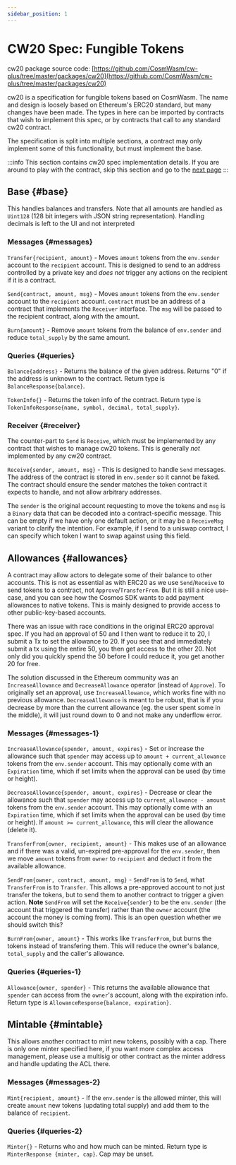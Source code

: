 ```yaml
---
sidebar_position: 1
---
```


# CW20 Spec: Fungible Tokens

cw20 package source
code: [https://github.com/CosmWasm/cw-plus/tree/master/packages/cw20](https://github.com/CosmWasm/cw-plus/tree/master/packages/cw20)

cw20 is a specification for fungible tokens based on CosmWasm. The name and design is loosely based on Ethereum's ERC20
standard, but many changes have been made. The types in here can be imported by contracts that wish to implement this
spec, or by contracts that call to any standard cw20 contract.

The specification is split into multiple sections, a contract may only implement some of this functionality, but must
implement the base.

:::info This section contains cw20 spec implementation details. If you are around to play with the contract, skip this
section and go to the [next page](cw20-base-tutorial.md)
:::

## Base {#base}

This handles balances and transfers. Note that all amounts are handled as `Uint128` (128 bit integers with JSON string
representation). Handling decimals is left to the UI and not interpreted

### Messages {#messages}

`Transfer{recipient, amount}` - Moves `amount` tokens from the
`env.sender` account to the `recipient` account. This is designed to send to an address controlled by a private key
and *does not* trigger any actions on the recipient if it is a contract.

`Send{contract, amount, msg}` - Moves `amount` tokens from the
`env.sender` account to the `recipient` account. `contract` must be an address of a contract that implements
the `Receiver` interface. The `msg`
will be passed to the recipient contract, along with the amount.

`Burn{amount}` - Remove `amount` tokens from the balance of `env.sender`
and reduce `total_supply` by the same amount.

### Queries {#queries}

`Balance{address}` - Returns the balance of the given address. Returns "0" if the address is unknown to the contract.
Return type is `BalanceResponse{balance}`.

`TokenInfo{}` - Returns the token info of the contract. Return type is
`TokenInfoResponse{name, symbol, decimal, total_supply}`.

### Receiver {#receiver}

The counter-part to `Send` is `Receive`, which must be implemented by any contract that wishes to manage cw20 tokens.
This is generally *not*
implemented by any cw20 contract.

`Receive{sender, amount, msg}` - This is designed to handle `Send`
messages. The address of the contract is stored in `env.sender`
so it cannot be faked. The contract should ensure the sender matches the token contract it expects to handle, and not
allow arbitrary addresses.

The `sender` is the original account requesting to move the tokens and `msg` is a `Binary` data that can be decoded into
a contract-specific message. This can be empty if we have only one default action, or it may be a `ReceiveMsg` variant
to clarify the intention. For example, if I send to a uniswap contract, I can specify which token I want to swap against
using this field.

## Allowances {#allowances}

A contract may allow actors to delegate some of their balance to other accounts. This is not as essential as with ERC20
as we use `Send`/`Receive`
to send tokens to a contract, not `Approve`/`TransferFrom`. But it is still a nice use-case, and you can see how the
Cosmos SDK wants to add payment allowances to native tokens. This is mainly designed to provide access to other
public-key-based accounts.

There was an issue with race conditions in the original ERC20 approval spec. If you had an approval of 50 and I then
want to reduce it to 20, I submit a Tx to set the allowance to 20. If you see that and immediately submit a tx using the
entire 50, you then get access to the other 20. Not only did you quickly spend the 50 before I could reduce it, you get
another 20 for free.

The solution discussed in the Ethereum community was an `IncreaseAllowance`
and `DecreaseAllowance` operator (instead of `Approve`). To originally set an approval, use `IncreaseAllowance`, which
works fine with no previous allowance.
`DecreaseAllowance` is meant to be robust, that is if you decrease by more than the current allowance (eg. the user
spent some in the middle), it will just round down to 0 and not make any underflow error.

### Messages {#messages-1}

`IncreaseAllowance{spender, amount, expires}` - Set or increase the allowance such that `spender` may access up
to `amount + current_allowance` tokens from the `env.sender` account. This may optionally come with an `Expiration`
time, which if set limits when the approval can be used (by time or height).

`DecreaseAllowance{spender, amount, expires}` - Decrease or clear the allowance such that `spender` may access up
to `current_allowance - amount` tokens from the `env.sender` account. This may optionally come with an `Expiration`
time, which if set limits when the approval can be used (by time or height). If `amount >= current_allowance`, this will
clear the allowance (delete it).

`TransferFrom{owner, recipient, amount}` - This makes use of an allowance and if there was a valid, un-expired
pre-approval for the `env.sender`, then we move `amount` tokens from `owner` to `recipient` and deduct it from the
available allowance.

`SendFrom{owner, contract, amount, msg}` - `SendFrom` is to `Send`, what
`TransferFrom` is to `Transfer`. This allows a pre-approved account to not just transfer the tokens, but to send them to
another contract to trigger a given action. **Note** `SendFrom` will set the `Receive{sender}`
to be the `env.sender` (the account that triggered the transfer)
rather than the `owner` account (the account the money is coming from). This is an open question whether we should
switch this?

`BurnFrom{owner, amount}` - This works like `TransferFrom`, but burns the tokens instead of transfering them. This will
reduce the owner's balance, `total_supply` and the caller's allowance.

### Queries {#queries-1}

`Allowance{owner, spender}` - This returns the available allowance that `spender` can access from the `owner`'s account,
along with the expiration info. Return type is `AllowanceResponse{balance, expiration}`.

## Mintable {#mintable}

This allows another contract to mint new tokens, possibly with a cap. There is only one minter specified here, if you
want more complex access management, please use a multisig or other contract as the minter address and handle updating
the ACL there.

### Messages {#messages-2}

`Mint{recipient, amount}` - If the `env.sender` is the allowed minter, this will create `amount` new tokens (updating
total supply) and add them to the balance of `recipient`.

### Queries {#queries-2}

`Minter{}` - Returns who and how much can be minted. Return type is
`MinterResponse {minter, cap}`. Cap may be unset.
